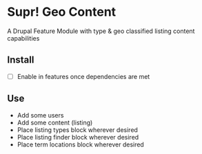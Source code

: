# Supr! Geo Content
A Drupal Feature Module with type & geo classified listing content capabilities

## Install

- [ ] Enable in features once dependencies are met

## Use
- Add some users
- Add some content (listing)
- Place listing types block wherever desired
- Place listing finder block wherever desired
- Place term locations block wherever desired

